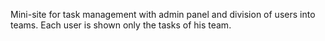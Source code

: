 Mini-site for task management with admin panel and division of users into teams. Each user is shown only the tasks of his team.
